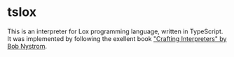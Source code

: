 # tslox

This is an interpreter for Lox programming language, written in TypeScript. It was implemented by following the exellent book ["Crafting Interpreters" by Bob Nystrom](https://www.craftinginterpreters.com/).
